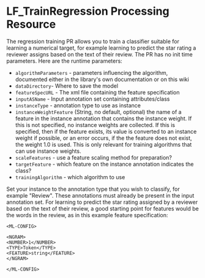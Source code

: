# LF_TrainRegression Processing Resource

The regression training PR allows you to train a classifier suitable for learning a numerical target, for example learning to predict the star rating a reviewer assigns based on the text of their review. The PR has no init time parameters. Here are the runtime parameters:

* `algorithmParameters` - parameters influencing the algorithm, documented either in the library's own documentation or on this wiki
* `dataDirectory`- Where to save the model
* `featureSpecURL` - The xml file containing the feature specification
* `inputASName` - Input annotation set containing attributes/class
* `instanceType` - annotation type to use as instance
* `instanceWeightFeature` (String, no default, optional) the name of a feature in the instance annotation that contains the instance weight. If this is not specified, no instance weights are collected. If this is specified, then if the feature exists, its value is converted to an instance weight if possible, or an error occurs, if the the feature does not exist, the weight 1.0 is used. This is only relevant for training algorithms that can use instance weights.
* `scaleFeatures` - use a feature scaling method for preparation?
* `targetFeature` - which feature on the instance annotation indicates the class?
* `trainingAlgorithm` - which algorithm to use

Set your instance to the annotation type that you wish to classify, for example "Review". These annotations must already be present in the input annotation set. For learning to predict the star rating assigned by a reviewer based on the text of their review, a good starting point for features would be the words in the review, as in this example feature specification:

    <ML-CONFIG>

    <NGRAM>
    <NUMBER>1</NUMBER>
    <TYPE>Token</TYPE>
    <FEATURE>string</FEATURE>
    </NGRAM>

    </ML-CONFIG>
